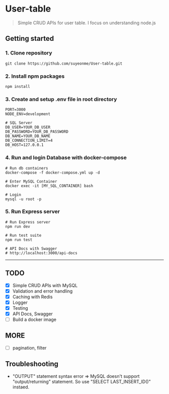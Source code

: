 # User-table
> Simple CRUD APIs for user table. I focus on understanding node.js

 ## Getting started
 ### 1. Clone repository
```git clone https://github.com/suyeonme/User-table.git```

### 2. Install npm packages
```npm install```

### 3. Create and setup .env file in root directory
```
PORT=3000
NODE_ENV=development

# SQL Server
DB_USER=YOUR_DB_USER
DB_PASSWORD=YOUR_DB_PASSWORD
DB_NAME=YOUR_DB_NAME
DB_CONNECTION_LIMIT=4
DB_HOST=127.0.0.1
```

### 4. Run and login Database with docker-compose
```
# Run db containers
docker-compose -f docker-compose.yml up -d

# Enter MySQL Container
docker exec -it [MY_SQL_CONTAINER] bash

# Login
mysql -u root -p
```

### 5. Run Express server
```
# Run Express server
npm run dev

# Run test suite
npm run test

# API Docs with Swagger
# http://localhost:3000/api-docs
```
---
## TODO
- [x] Simple CRUD APIs with MySQL
- [x] Validation and error handling
- [x] Caching with Redis
- [x] Logger
- [x] Testing
- [x] API Docs, Swagger
- [ ] Build a docker image

## MORE
- [ ] pagination, filter

## Troubleshooting
 - "OUTPUT" statement syntax error => MySQL doesn't support "output/returning" statement. So use "SELECT LAST_INSERT_ID()" instaed.
